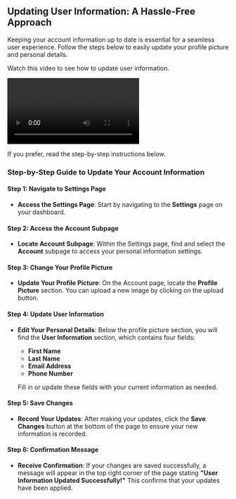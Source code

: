 ## Updating User Information: A Hassle-Free Approach

Keeping your account information up to date is essential for a seamless user experience. Follow the steps below to easily update your profile picture and personal details.

Watch this video to see how to update user information.

<video controls>
  <source src="/videos/updating-user-information.mp4" type="video/mp4" />
  Your browser does not support the video tag.
</video>

If you prefer, read the step-by-step instructions below.

### Step-by-Step Guide to Update Your Account Information

#### Step 1: Navigate to Settings Page

- **Access the Settings Page**: Start by navigating to the **Settings** page on your dashboard.

#### Step 2: Access the Account Subpage

- **Locate Account Subpage**: Within the Settings page, find and select the **Account** subpage to access your personal information settings.

#### Step 3: Change Your Profile Picture

- **Update Your Profile Picture**: On the Account page, locate the **Profile Picture** section. You can upload a new image by clicking on the upload button.

#### Step 4: Update User Information

- **Edit Your Personal Details**: Below the profile picture section, you will find the **User Information** section, which contains four fields:

  - **First Name**
  - **Last Name**
  - **Email Address**
  - **Phone Number**

  Fill in or update these fields with your current information as needed.

#### Step 5: Save Changes

- **Record Your Updates**: After making your updates, click the **Save Changes** button at the bottom of the page to ensure your new information is recorded.

#### Step 6: Confirmation Message

- **Receive Confirmation**: If your changes are saved successfully, a message will appear in the top right corner of the page stating **"User Information Updated Successfully!"** This confirms that your updates have been applied.
